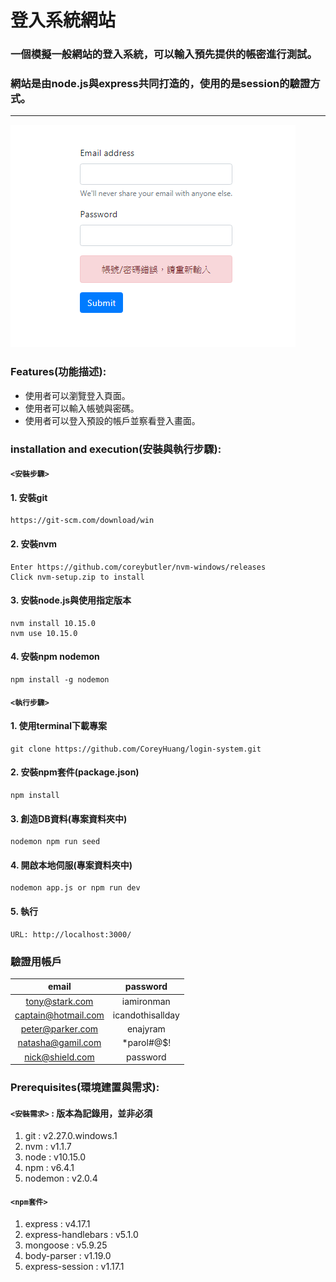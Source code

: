 # 登入系統網站 
### 一個模擬一般網站的登入系統，可以輸入預先提供的帳密進行測試。
### 網站是由node.js與express共同打造的，使用的是session的驗證方式。

---
![image](https://github.com/CoreyHuang/login-system/blob/master/login.png)
### Features(功能描述):
+ 使用者可以瀏覽登入頁面。
+ 使用者可以輸入帳號與密碼。
+ 使用者可以登入預設的帳戶並察看登入畫面。


### installation and execution(安裝與執行步驟):
#### `<安裝步驟>`
#### 1. 安裝git
```
https://git-scm.com/download/win
```
#### 2. 安裝nvm
```
Enter https://github.com/coreybutler/nvm-windows/releases
Click nvm-setup.zip to install
```
#### 3. 安裝node.js與使用指定版本
```
nvm install 10.15.0
nvm use 10.15.0
```
#### 4. 安裝npm nodemon
```
npm install -g nodemon
```

#### `<執行步驟>`
#### 1. 使用terminal下載專案
```
git clone https://github.com/CoreyHuang/login-system.git
```
#### 2. 安裝npm套件(package.json)
```
npm install
```
#### 3. 創造DB資料(專案資料夾中)
```
nodemon npm run seed
```
#### 4. 開啟本地伺服(專案資料夾中)
```
nodemon app.js or npm run dev
```
#### 5. 執行
```
URL: http://localhost:3000/
```

### 驗證用帳戶
|email|password|
|:---:|:------:|
|tony@stark.com|iamironman|
|captain@hotmail.com|icandothisallday|
|peter@parker.com|enajyram|
|natasha@gamil.com|*parol#@$!|
|nick@shield.com|password|

### Prerequisites(環境建置與需求):
#### `<安裝需求>` : 版本為記錄用，並非必須
 1. git : v2.27.0.windows.1
 2. nvm : v1.1.7
 3. node : v10.15.0
 4. npm : v6.4.1
 5. nodemon : v2.0.4
#### `<npm套件>`
 1. express : v4.17.1
 2. express-handlebars : v5.1.0
 3. mongoose : v5.9.25
 4. body-parser : v1.19.0
 5. express-session : v1.17.1

